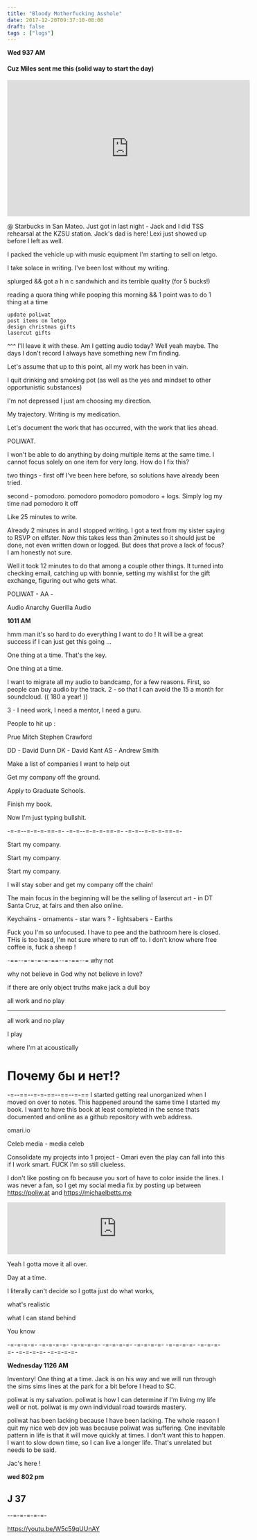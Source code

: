 ```yaml
---
title: "Bloody Motherfucking Asshole"
date: 2017-12-20T09:37:10-08:00
draft: false
tags : ["logs"]
---
```


**Wed 937 AM**

#### Cuz Miles sent me this (solid way to start the day)
<iframe width="560" height="315" src="https://www.youtube.com/embed/pX-bIr8dr6U" frameborder="0" gesture="media" allow="encrypted-media" allowfullscreen></iframe>

@ Starbucks in San Mateo. Just got in last night - Jack and I did TSS rehearsal at the KZSU station. Jack's dad is here!
Lexi just showed up before I left as well.

I packed the vehicle up with music equipment I'm starting to sell on letgo.


I take solace in writing. I've been lost without my writing.

splurged && got a h n c sandwhich and its terrible quality (for 5 bucks!)


reading a quora thing while pooping this morning && 1 point was to do 1 thing at a time


```
update poliwat
post items on letgo
design christmas gifts
lasercut gifts
```
^^^ I'll leave it with these. Am I getting audio today? Well yeah maybe. The days I don't record I always have something new I'm finding.

Let's assume that up to this point, all my work has been in vain.

I quit drinking and smoking pot (as well as the yes and mindset to other opportunistic substances)



I'm not depressed I just am choosing my direction.

My trajectory. Writing is my medication.

Let's document the work that has occurred, with the work that lies ahead.

POLIWAT.

I won't be able to do anything by doing multiple items at the same time. I cannot focus solely on one item for very long. How do I fix this?

two things - first off I've been here before, so solutions have already been tried.

second - pomodoro. pomodoro pomodoro pomodoro + logs. Simply log my time nad pomodoro it off

Like 25 minutes to write.

Already 2 minutes in and I stopped writing. I got a text from my sister saying to RSVP on elfster. Now this takes less than 2minutes so it should just be done, not even written down or logged. But does that prove a lack of focus? I am honestly not sure.


Well it took 12 minutes to do that among a couple other things. It turned into checking email, catching up with bonnie, setting my wishlist for the gift exchange, figuring out who gets what.

POLIWAT  - AA -

Audio Anarchy
Guerilla Audio

**1011 AM**

hmm man it's so hard to do everything I want to do !
It will be a great success if I can just get this going ...

One thing at a time. That's the key.

One thing at a time.

I want to migrate all my audio to bandcamp, for a few reasons. First, so people can buy audio by the track.
2 - so that I can avoid the 15 a month for soundcloud. (( 180 a year! ))

3 - I need work, I need a mentor, I need a guru.

People to hit up :

Prue
Mitch
Stephen Crawford

DD - David Dunn
DK - David Kant
AS - Andrew Smith

Make a list of companies I want to help out

Get my company off the ground.

Apply to Graduate Schools.

Finish my book.

Now I'm just typing bullshit.

-=-=--=-=-=-==-=- -=-=--=-=-=-==-=- -=-=--=-=-=-==-=-

Start my company.

Start my company.

Start my company.

I will stay sober and get my company off the chain!

The main focus in the beginning will be the selling of lasercut art - in DT Santa Cruz, at fairs and then also online.

Keychains - ornaments - star wars ? - lightsabers - Earths

Fuck you I'm so unfocused. I have to pee and the bathroom here is closed. THis is too basd, I'm not sure where to run off to. I don't know where free coffee is, fuck a sheep !

-==--=-=-=-=-==--=-==--=
why not

why not believe in God
why not believe in love?

if there are only object truths
make jack a dull boy

all work and no play
___________________

all work and no play

I play

where I'm at acoustically

# Почему бы и нет!?
-=--==--=-=-==--==--=-==
I started getting real unorganized when I moved on over to notes. This happened around the same time I started my book. I want to have this book at least completed in the sense thats documented and online as a github repository with web address.

omari.io

Celeb media - media celeb

Consolidate my projects into 1 project - Omari
even the play can fall into this if I work smart. FUCK I'm so still clueless.


I don't like posting on fb because you sort of have to color inside the lines. I was never a fan, so I get my social media fix by posting up between https://poliw.at and https://michaelbetts.me   

<iframe style="border: 0; width: 100%; height: 120px;" src="https://bandcamp.com/EmbeddedPlayer/album=2291264285/size=large/bgcol=333333/linkcol=ffffff/tracklist=false/artwork=small/transparent=true/" seamless><a href="http://michaelbetts.bandcamp.com/album/songs-part-3">Songs, part 3 by Michael Betts</a></iframe>


Yeah I gotta move it all over.

Day at a time.


I literally can't decide so I gotta just do what works,

what's realistic

what I can stand behind

You know



-=-=-=-=- -=-=-=-=- -=-=-=-=- -=-=-=-=- -=-=-=-=- -=-=-=-=- -=-=-=-=- -=-=-=-=- -=-=-=-=-

**Wednesday 1126 AM**

Inventory! One thing at a time. Jack is on his way and we will run through the sims sims lines at the park for a bit before I head to SC.

poliwat is my salvation. poliwat is how I can determine if I'm living my life well or not. poliwat is my own individual road towards mastery.

poliwat has been lacking because I have been lacking. The whole reason I quit my nice web dev job was because poliwat was suffering. One inevitable pattern in life is that it will move quickly at times. I don't want this to happen. I want to slow down time, so I can live a longer life. That's unrelated but needs to be said.

Jac's here !   





**wed 802 pm**

## J 37


--=-=-=-=-=-


https://youtu.be/W5c59qUUnAY
